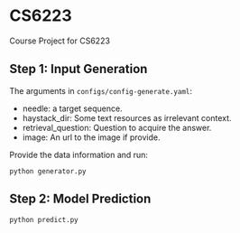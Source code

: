 # CS6223
Course Project for CS6223


## Step 1: Input Generation
The arguments in `configs/config-generate.yaml`:
- needle: a target sequence.
- haystack_dir: Some text resources as irrelevant context.
- retrieval_question: Question to acquire the answer.
- image: An url to the image if provide.

Provide the data information and run:
```
python generator.py
```

## Step 2: Model Prediction
```
python predict.py
```
